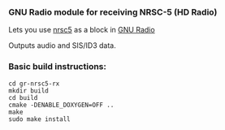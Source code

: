 ### GNU Radio module for receiving NRSC-5 (HD Radio)

Lets you use [nrsc5](https://github.com/theori-io/nrsc5) as a block in [GNU Radio](https://www.gnuradio.org/)

Outputs audio and SIS/ID3 data.

### Basic build instructions:
```
cd gr-nrsc5-rx
mkdir build
cd build
cmake -DENABLE_DOXYGEN=OFF ..
make
sudo make install
```
